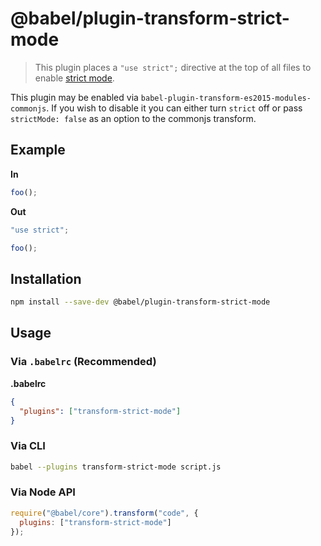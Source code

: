 # @babel/plugin-transform-strict-mode

> This plugin places a `"use strict";` directive at the top of all files to enable [strict mode](https://developer.mozilla.org/en-US/docs/Web/JavaScript/Reference/Strict_mode).

This plugin may be enabled via `babel-plugin-transform-es2015-modules-commonjs`.
If you wish to disable it you can either turn `strict` off or pass
`strictMode: false` as an option to the commonjs transform.

## Example

**In**

```javascript
foo();
```

**Out**

```javascript
"use strict";

foo();
```

## Installation

```sh
npm install --save-dev @babel/plugin-transform-strict-mode
```

## Usage

### Via `.babelrc` (Recommended)

**.babelrc**


```json
{
  "plugins": ["transform-strict-mode"]
}
```


### Via CLI

```sh
babel --plugins transform-strict-mode script.js
```

### Via Node API

```javascript
require("@babel/core").transform("code", {
  plugins: ["transform-strict-mode"]
});
```
